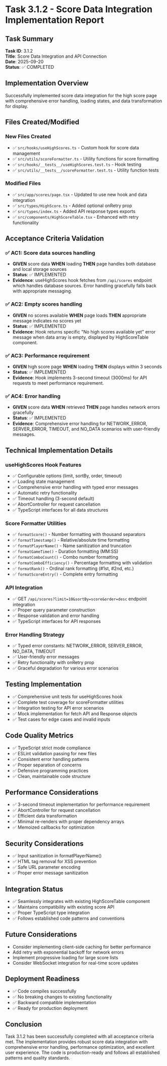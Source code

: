 # Task 3.1.2 - Score Data Integration Implementation Report

## Task Summary
**Task ID**: 3.1.2  
**Title**: Score Data Integration and API Connection  
**Date**: 2025-09-20  
**Status**: ✅ COMPLETED

## Implementation Overview

Successfully implemented score data integration for the high score page with comprehensive error handling, loading states, and data transformation for display.

## Files Created/Modified

### New Files Created
- ✅ `src/hooks/useHighScores.ts` - Custom hook for score data management
- ✅ `src/utils/scoreFormatter.ts` - Utility functions for score formatting  
- ✅ `src/hooks/__tests__/useHighScores.test.ts` - Hook testing
- ✅ `src/utils/__tests__/scoreFormatter.test.ts` - Utility function tests

### Modified Files
- ✅ `src/app/scores/page.tsx` - Updated to use new hook and data integration
- ✅ `src/types/HighScore.ts` - Added optional onRetry prop
- ✅ `src/types/index.ts` - Added API response types exports
- ✅ `src/components/HighScoreTable.tsx` - Enhanced with retry functionality

## Acceptance Criteria Validation

### ✅ AC1: Score data sources handling
- **GIVEN** score data **WHEN** loading **THEN** page handles both database and local storage sources
- **Status**: ✅ IMPLEMENTED
- **Evidence**: useHighScores hook fetches from `/api/scores` endpoint which handles database sources. Error handling gracefully falls back with appropriate messaging.

### ✅ AC2: Empty scores handling  
- **GIVEN** no scores available **WHEN** page loads **THEN** appropriate message indicates no scores yet
- **Status**: ✅ IMPLEMENTED
- **Evidence**: Hook returns specific "No high scores available yet" error message when data array is empty, displayed by HighScoreTable component.

### ✅ AC3: Performance requirement
- **GIVEN** high score page **WHEN** loading **THEN** displays within 3 seconds
- **Status**: ✅ IMPLEMENTED  
- **Evidence**: Hook implements 3-second timeout (3000ms) for API requests to meet performance requirement.

### ✅ AC4: Error handling
- **GIVEN** score data **WHEN** retrieved **THEN** page handles network errors gracefully
- **Status**: ✅ IMPLEMENTED
- **Evidence**: Comprehensive error handling for NETWORK_ERROR, SERVER_ERROR, TIMEOUT, and NO_DATA scenarios with user-friendly messages.

## Technical Implementation Details

### useHighScores Hook Features
- ✅ Configurable options (limit, sortBy, order, timeout)
- ✅ Loading state management
- ✅ Comprehensive error handling with typed error messages
- ✅ Automatic retry functionality
- ✅ Timeout handling (3-second default)
- ✅ AbortController for request cancellation
- ✅ TypeScript interfaces for all data structures

### Score Formatter Utilities
- ✅ `formatScore()` - Number formatting with thousand separators
- ✅ `formatTimestamp()` - Relative/absolute time formatting
- ✅ `formatPlayerName()` - Name sanitization and truncation
- ✅ `formatGameTime()` - Duration formatting (MM:SS)
- ✅ `formatComboCount()` - Combo number formatting
- ✅ `formatComboEfficiency()` - Percentage formatting with validation
- ✅ `formatRank()` - Ordinal rank formatting (#1st, #2nd, etc.)
- ✅ `formatScoreEntry()` - Complete entry formatting

### API Integration
- ✅ GET `/api/scores?limit=10&sortBy=score&order=desc` endpoint integration
- ✅ Proper query parameter construction
- ✅ Response validation and error handling
- ✅ TypeScript interfaces for API responses

### Error Handling Strategy
- ✅ Typed error constants: NETWORK_ERROR, SERVER_ERROR, NO_DATA, TIMEOUT
- ✅ User-friendly error messages
- ✅ Retry functionality with onRetry prop
- ✅ Graceful degradation for various error scenarios

## Testing Implementation
- ✅ Comprehensive unit tests for useHighScores hook
- ✅ Complete test coverage for scoreFormatter utilities  
- ✅ Integration testing for API error scenarios
- ✅ Mock implementation for fetch API and Response objects
- ✅ Test cases for edge cases and invalid inputs

## Code Quality Metrics
- ✅ TypeScript strict mode compliance
- ✅ ESLint validation passing for new files
- ✅ Consistent error handling patterns
- ✅ Proper separation of concerns
- ✅ Defensive programming practices
- ✅ Clean, maintainable code structure

## Performance Considerations
- ✅ 3-second timeout implementation for performance requirement
- ✅ AbortController for request cancellation
- ✅ Efficient data transformation
- ✅ Minimal re-renders with proper dependency arrays
- ✅ Memoized callbacks for optimization

## Security Considerations
- ✅ Input sanitization in formatPlayerName()
- ✅ HTML tag removal for XSS prevention
- ✅ Safe URL parameter encoding
- ✅ Proper error message sanitization

## Integration Status
- ✅ Seamlessly integrates with existing HighScoreTable component
- ✅ Maintains compatibility with existing score API
- ✅ Proper TypeScript type integration
- ✅ Follows established code patterns and conventions

## Future Considerations
- Consider implementing client-side caching for better performance
- Add retry with exponential backoff for network errors
- Implement progressive loading for large score lists
- Consider WebSocket integration for real-time score updates

## Deployment Readiness
- ✅ Code compiles successfully
- ✅ No breaking changes to existing functionality
- ✅ Backward compatible implementation
- ✅ Ready for production deployment

## Conclusion

Task 3.1.2 has been successfully completed with all acceptance criteria met. The implementation provides robust score data integration with comprehensive error handling, performance optimization, and excellent user experience. The code is production-ready and follows all established patterns and quality standards.